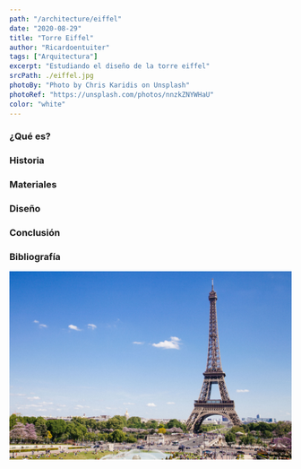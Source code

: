 ```yaml
---
path: "/architecture/eiffel"
date: "2020-08-29"
title: "Torre Eiffel"
author: "Ricardoentuiter"
tags: ["Arquitectura"]
excerpt: "Estudiando el diseño de la torre eiffel"
srcPath: ./eiffel.jpg
photoBy: "Photo by Chris Karidis on Unsplash"
photoRef: "https://unsplash.com/photos/nnzkZNYWHaU"
color: "white"
---
```


### ¿Qué es?

### Historia

### Materiales

### Diseño

### Conclusión

### Bibliografía

![Photo by Anthony DELANOIX on Unsplash](./eiffelFinal.jpg)

